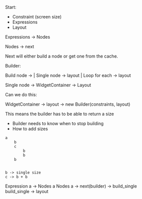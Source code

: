 Start:
* Constraint (screen size)
* Expressions
* Layout

Expressions -> Nodes

Nodes -> next

Next will either build a node or get one from the cache.

Builder:

Build node -> 
    | Single node -> layout
    | Loop for each -> layout

Single node -> WidgetContainer -> Layout



Can we do this:

WidgetContainer -> layout -> new Builder(constraints, layout)

This means the builder has to be able to return a size

* Builder needs to know when to stop building
* How to add sizes

```
a
    b
    c
        b
        b
    b


b -> single size
c -> b + b
```

Expression a -> Nodes a
Nodes a -> next(builder) -> build_single
build_single -> layout




